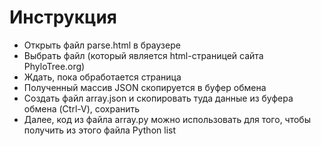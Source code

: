 # Инструкция
* Открыть файл parse.html в браузере
* Выбрать файл (который является html-страницей сайта PhyloTree.org)
* Ждать, пока обработается страница
* Полученный массив JSON скопируется в буфер обмена
* Создать файл array.json и скопировать туда данные из буфера обмена (Ctrl-V), сохранить
* Далее, код из файла array.py можно использовать для того, чтобы получить из этого файла Python list
